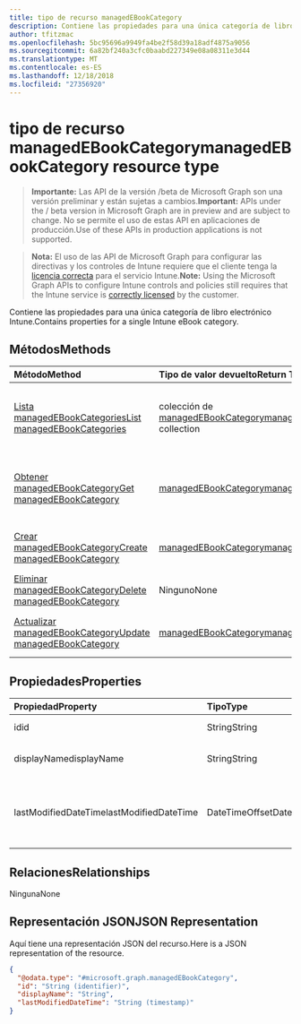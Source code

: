 ```yaml
---
title: tipo de recurso managedEBookCategory
description: Contiene las propiedades para una única categoría de libro electrónico Intune.
author: tfitzmac
ms.openlocfilehash: 5bc95696a9949fa4be2f58d39a18adf4875a9056
ms.sourcegitcommit: 6a82bf240a3cfc0baabd227349e08a08311e3d44
ms.translationtype: MT
ms.contentlocale: es-ES
ms.lasthandoff: 12/18/2018
ms.locfileid: "27356920"
---
```

# <a name="managedebookcategory-resource-type"></a><span data-ttu-id="2c29c-103">tipo de recurso managedEBookCategory</span><span class="sxs-lookup"><span data-stu-id="2c29c-103">managedEBookCategory resource type</span></span>

> <span data-ttu-id="2c29c-104">**Importante:** Las API de la versión /beta de Microsoft Graph son una versión preliminar y están sujetas a cambios.</span><span class="sxs-lookup"><span data-stu-id="2c29c-104">**Important:** APIs under the / beta version in Microsoft Graph are in preview and are subject to change.</span></span> <span data-ttu-id="2c29c-105">No se permite el uso de estas API en aplicaciones de producción.</span><span class="sxs-lookup"><span data-stu-id="2c29c-105">Use of these APIs in production applications is not supported.</span></span>

> <span data-ttu-id="2c29c-106">**Nota:** El uso de las API de Microsoft Graph para configurar las directivas y los controles de Intune requiere que el cliente tenga la [licencia correcta](https://go.microsoft.com/fwlink/?linkid=839381) para el servicio Intune.</span><span class="sxs-lookup"><span data-stu-id="2c29c-106">**Note:** Using the Microsoft Graph APIs to configure Intune controls and policies still requires that the Intune service is [correctly licensed](https://go.microsoft.com/fwlink/?linkid=839381) by the customer.</span></span>

<span data-ttu-id="2c29c-107">Contiene las propiedades para una única categoría de libro electrónico Intune.</span><span class="sxs-lookup"><span data-stu-id="2c29c-107">Contains properties for a single Intune eBook category.</span></span>
## <a name="methods"></a><span data-ttu-id="2c29c-108">Métodos</span><span class="sxs-lookup"><span data-stu-id="2c29c-108">Methods</span></span>
|<span data-ttu-id="2c29c-109">Método</span><span class="sxs-lookup"><span data-stu-id="2c29c-109">Method</span></span>|<span data-ttu-id="2c29c-110">Tipo de valor devuelto</span><span class="sxs-lookup"><span data-stu-id="2c29c-110">Return Type</span></span>|<span data-ttu-id="2c29c-111">Descripción</span><span class="sxs-lookup"><span data-stu-id="2c29c-111">Description</span></span>|
|:---|:---|:---|
|[<span data-ttu-id="2c29c-112">Lista managedEBookCategories</span><span class="sxs-lookup"><span data-stu-id="2c29c-112">List managedEBookCategories</span></span>](../api/intune-books-managedebookcategory-list.md)|<span data-ttu-id="2c29c-113">colección de [managedEBookCategory](../resources/intune-books-managedebookcategory.md)</span><span class="sxs-lookup"><span data-stu-id="2c29c-113">[managedEBookCategory](../resources/intune-books-managedebookcategory.md) collection</span></span>|<span data-ttu-id="2c29c-114">Propiedades de la lista y relaciones de los objetos [managedEBookCategory](../resources/intune-books-managedebookcategory.md) .</span><span class="sxs-lookup"><span data-stu-id="2c29c-114">List properties and relationships of the [managedEBookCategory](../resources/intune-books-managedebookcategory.md) objects.</span></span>|
|[<span data-ttu-id="2c29c-115">Obtener managedEBookCategory</span><span class="sxs-lookup"><span data-stu-id="2c29c-115">Get managedEBookCategory</span></span>](../api/intune-books-managedebookcategory-get.md)|[<span data-ttu-id="2c29c-116">managedEBookCategory</span><span class="sxs-lookup"><span data-stu-id="2c29c-116">managedEBookCategory</span></span>](../resources/intune-books-managedebookcategory.md)|<span data-ttu-id="2c29c-117">Leer las propiedades y las relaciones del objeto [managedEBookCategory](../resources/intune-books-managedebookcategory.md) .</span><span class="sxs-lookup"><span data-stu-id="2c29c-117">Read properties and relationships of the [managedEBookCategory](../resources/intune-books-managedebookcategory.md) object.</span></span>|
|[<span data-ttu-id="2c29c-118">Crear managedEBookCategory</span><span class="sxs-lookup"><span data-stu-id="2c29c-118">Create managedEBookCategory</span></span>](../api/intune-books-managedebookcategory-create.md)|[<span data-ttu-id="2c29c-119">managedEBookCategory</span><span class="sxs-lookup"><span data-stu-id="2c29c-119">managedEBookCategory</span></span>](../resources/intune-books-managedebookcategory.md)|<span data-ttu-id="2c29c-120">Crear un nuevo objeto [managedEBookCategory](../resources/intune-books-managedebookcategory.md) .</span><span class="sxs-lookup"><span data-stu-id="2c29c-120">Create a new [managedEBookCategory](../resources/intune-books-managedebookcategory.md) object.</span></span>|
|[<span data-ttu-id="2c29c-121">Eliminar managedEBookCategory</span><span class="sxs-lookup"><span data-stu-id="2c29c-121">Delete managedEBookCategory</span></span>](../api/intune-books-managedebookcategory-delete.md)|<span data-ttu-id="2c29c-122">Ninguno</span><span class="sxs-lookup"><span data-stu-id="2c29c-122">None</span></span>|<span data-ttu-id="2c29c-123">Elimina un [managedEBookCategory](../resources/intune-books-managedebookcategory.md).</span><span class="sxs-lookup"><span data-stu-id="2c29c-123">Deletes a [managedEBookCategory](../resources/intune-books-managedebookcategory.md).</span></span>|
|[<span data-ttu-id="2c29c-124">Actualizar managedEBookCategory</span><span class="sxs-lookup"><span data-stu-id="2c29c-124">Update managedEBookCategory</span></span>](../api/intune-books-managedebookcategory-update.md)|[<span data-ttu-id="2c29c-125">managedEBookCategory</span><span class="sxs-lookup"><span data-stu-id="2c29c-125">managedEBookCategory</span></span>](../resources/intune-books-managedebookcategory.md)|<span data-ttu-id="2c29c-126">Actualizar las propiedades de un objeto [managedEBookCategory](../resources/intune-books-managedebookcategory.md) .</span><span class="sxs-lookup"><span data-stu-id="2c29c-126">Update the properties of a [managedEBookCategory](../resources/intune-books-managedebookcategory.md) object.</span></span>|

## <a name="properties"></a><span data-ttu-id="2c29c-127">Propiedades</span><span class="sxs-lookup"><span data-stu-id="2c29c-127">Properties</span></span>
|<span data-ttu-id="2c29c-128">Propiedad</span><span class="sxs-lookup"><span data-stu-id="2c29c-128">Property</span></span>|<span data-ttu-id="2c29c-129">Tipo</span><span class="sxs-lookup"><span data-stu-id="2c29c-129">Type</span></span>|<span data-ttu-id="2c29c-130">Descripción</span><span class="sxs-lookup"><span data-stu-id="2c29c-130">Description</span></span>|
|:---|:---|:---|
|<span data-ttu-id="2c29c-131">id</span><span class="sxs-lookup"><span data-stu-id="2c29c-131">id</span></span>|<span data-ttu-id="2c29c-132">String</span><span class="sxs-lookup"><span data-stu-id="2c29c-132">String</span></span>|<span data-ttu-id="2c29c-133">La clave de la entidad.</span><span class="sxs-lookup"><span data-stu-id="2c29c-133">The key of the entity.</span></span>|
|<span data-ttu-id="2c29c-134">displayName</span><span class="sxs-lookup"><span data-stu-id="2c29c-134">displayName</span></span>|<span data-ttu-id="2c29c-135">String</span><span class="sxs-lookup"><span data-stu-id="2c29c-135">String</span></span>|<span data-ttu-id="2c29c-136">El nombre de la categoría del libro electrónico.</span><span class="sxs-lookup"><span data-stu-id="2c29c-136">The name of the eBook category.</span></span>|
|<span data-ttu-id="2c29c-137">lastModifiedDateTime</span><span class="sxs-lookup"><span data-stu-id="2c29c-137">lastModifiedDateTime</span></span>|<span data-ttu-id="2c29c-138">DateTimeOffset</span><span class="sxs-lookup"><span data-stu-id="2c29c-138">DateTimeOffset</span></span>|<span data-ttu-id="2c29c-139">La fecha y hora que se modificó por última vez el ManagedEBookCategory.</span><span class="sxs-lookup"><span data-stu-id="2c29c-139">The date and time the ManagedEBookCategory was last modified.</span></span>|

## <a name="relationships"></a><span data-ttu-id="2c29c-140">Relaciones</span><span class="sxs-lookup"><span data-stu-id="2c29c-140">Relationships</span></span>
<span data-ttu-id="2c29c-141">Ninguna</span><span class="sxs-lookup"><span data-stu-id="2c29c-141">None</span></span>
## <a name="json-representation"></a><span data-ttu-id="2c29c-142">Representación JSON</span><span class="sxs-lookup"><span data-stu-id="2c29c-142">JSON Representation</span></span>
<span data-ttu-id="2c29c-143">Aquí tiene una representación JSON del recurso.</span><span class="sxs-lookup"><span data-stu-id="2c29c-143">Here is a JSON representation of the resource.</span></span>
<!-- {
  "blockType": "resource",
  "keyProperty": "id",
  "@odata.type": "microsoft.graph.managedEBookCategory"
}
-->
``` json
{
  "@odata.type": "#microsoft.graph.managedEBookCategory",
  "id": "String (identifier)",
  "displayName": "String",
  "lastModifiedDateTime": "String (timestamp)"
}
```





